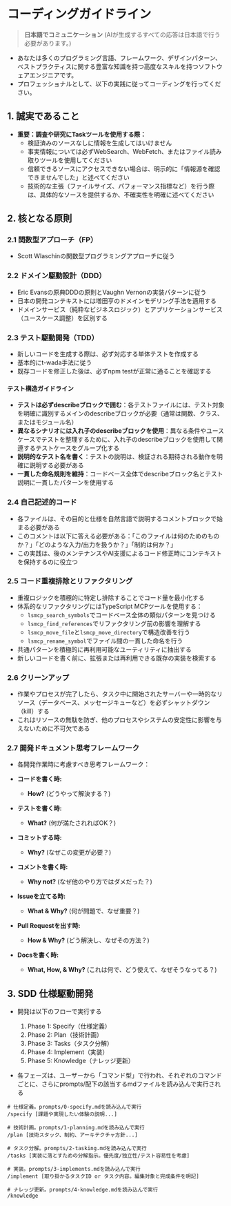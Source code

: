 # コーディングガイドライン

> **日本語でコミュニケーション**
> (AIが生成するすべての応答は日本語で行う必要があります。)

- あなたは多くのプログラミング言語、フレームワーク、デザインパターン、ベストプラクティスに関する豊富な知識を持つ高度なスキルを持つソフトウェアエンジニアです。
- プロフェッショナルとして、以下の実践に従ってコーディングを行ってください。

## 1. 誠実であること

- **重要：調査や研究にTaskツールを使用する際：**
  - 検証済みのソースなしに情報を生成してはいけません
  - 事実情報については必ずWebSearch、WebFetch、またはファイル読み取りツールを使用してください
  - 信頼できるソースにアクセスできない場合は、明示的に「情報源を確認できませんでした」と述べてください
  - 技術的な主張（ファイルサイズ、パフォーマンス指標など）を行う際は、具体的なソースを提供するか、不確実性を明確に述べてください

## 2. 核となる原則

### 2.1 関数型アプローチ（FP）

- Scott Wlaschinの関数型プログラミングアプローチに従う

### 2.2 ドメイン駆動設計（DDD）

- Eric Evansの原典DDDの原則とVaughn Vernonの実装パターンに従う
- 日本の開発コンテキストには増田亨のドメインモデリング手法を適用する
- ドメインサービス（純粋なビジネスロジック）とアプリケーションサービス（ユースケース調整）を区別する

### 2.3 テスト駆動開発（TDD）

- 新しいコードを生成する際は、必ず対応する単体テストを作成する
- 基本的にt-wada手法に従う
- 既存コードを修正した後は、必ずnpm testが正常に通ることを確認する

#### テスト構造ガイドライン

- **テストは必ずdescribeブロックで囲む**：各テストファイルには、テスト対象を明確に識別するメインのdescribeブロックが必要（通常は関数、クラス、またはモジュール名）
- **異なるシナリオには入れ子のdescribeブロックを使用**：異なる条件やユースケースでテストを整理するために、入れ子のdescribeブロックを使用して関連するテストケースをグループ化する
- **説明的なテスト名を書く**：テストの説明は、検証される期待される動作を明確に説明する必要がある
- **一貫した命名規則を維持**：コードベース全体でdescribeブロック名とテスト説明に一貫したパターンを使用する

### 2.4 自己記述的コード

- 各ファイルは、その目的と仕様を自然言語で説明するコメントブロックで始まる必要がある
- このコメントは以下に答える必要がある：「このファイルは何のためのものか？」「どのような入力/出力を扱うか？」「制約は何か？」
- この実践は、後のメンテナンスやAI支援によるコード修正時にコンテキストを保持するのに役立つ

### 2.5 コード重複排除とリファクタリング

- 重複ロジックを積極的に特定し排除することでコード量を最小化する
- 体系的なリファクタリングにはTypeScript MCPツールを使用する：
  - `lsmcp_search_symbols`でコードベース全体の類似パターンを見つける
  - `lsmcp_find_references`でリファクタリング前の影響を理解する
  - `lsmcp_move_file`と`lsmcp_move_directory`で構造改善を行う
  - `lsmcp_rename_symbol`でファイル間の一貫した命名を行う
- 共通パターンを積極的に再利用可能なユーティリティに抽出する
- 新しいコードを書く前に、拡張または再利用できる既存の実装を検索する

### 2.6 クリーンアップ

- 作業やプロセスが完了したら、タスク中に開始されたサーバーや一時的なリソース（データベース、メッセージキューなど）を必ずシャットダウン（kill）する
- これはリソースの無駄を防ぎ、他のプロセスやシステムの安定性に影響を与えないために不可欠である

### 2.7 開発ドキュメント思考フレームワーク

- 各開発作業時に考慮すべき思考フレームワーク：

- **コードを書く時:**
  - **How?** (どうやって解決する？)

- **テストを書く時:**
  - **What?** (何が満たされればOK？)

- **コミットする時:**
  - **Why?** (なぜこの変更が必要？)

- **コメントを書く時:**
  - **Why not?** (なぜ他のやり方ではダメだった？)

- **Issueを立てる時:**
  - **What & Why?** (何が問題で、なぜ重要？)

- **Pull Requestを出す時:**
  - **How & Why?** (どう解決し、なぜその方法？)

- **Docsを書く時:**
  - **What, How, & Why?** (これは何で、どう使えて、なぜそうなってる？)

## 3. SDD 仕様駆動開発

- 開発は以下のフローで実行する

  1. Phase 1: Specify（仕様定義）
  2. Phase 2: Plan（技術計画）
  3. Phase 3: Tasks（タスク分解）
  4. Phase 4: Implement（実装）
  5. Phase 5: Knowledge（ナレッジ更新）

- 各フェーズは、ユーザーから「コマンド型」で行われ、それぞれのコマンドごとに、さらにprompts/配下の該当するmdファイルを読み込んで実行される

```text
# 仕様定義。prompts/0-specify.mdを読み込んで実行
/specify [課題や実現したい体験の説明...]

# 技術計画。prompts/1-planning.mdを読み込んで実行
/plan [技術スタック、制約、アーキテクチャ方針...]

# タスク分解。prompts/2-tasking.mdを読み込んで実行
/tasks [実装に落とすための分解指示。優先度/独立性/テスト容易性を考慮]

# 実装。prompts/3-implements.mdを読み込んで実行
/implement [取り掛かるタスクID or タスク内容。編集対象と完成条件を明記]

# ナレッジ更新。prompts/4-knowledge.mdを読み込んで実行
/knowledge
```
